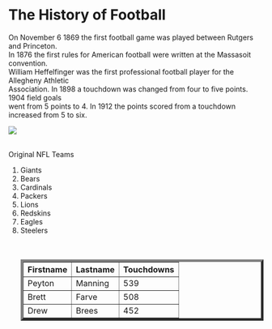 <head>

<link rel="stylesheet" type="text/css" href="https://github.com/allenm19/Football/blob/master/stylesheet.css">

</head>
<body>
  <h1>The History of Football </h1>
 <p> On November 6 1869 the first football game was played between Rutgers and Princeton.<br>
  In 1876 the first rules for American football were written at the Massasoit convention.<br>
  William Heffelfinger was the first professional football player for the Allegheny Athletic <br>Association. 
  In 1898 a touchdown was changed from four to five points. 1904 field goals <br>went from 5 points to 4.
   In 1912 the points scored from a touchdown increased from 5 to six.</p>
  
  <img src="https://hsujacks.com/images/2018/7/16/Old_Football_Photo_BW.jpg?width=1416&height=797&mode=crop"><br>
 <div id="list">
   <br>
  Original NFL Teams
  <ol>
  <li>Giants
  <li>Bears
  <li>Cardinals
  <li>Packers
  <li>Lions
  <li>Redskins
  <li>Eagles
  <li>Steelers<br>
    <br>
    
  
     
   <table style="width:100%">
      <table border="5">
  <tr>
    <th>Firstname</th>
    <th>Lastname</th> 
    <th>Touchdowns</th>
  </tr>
  <tr>
    <td>Peyton</td>
    <td>Manning</td> 
    <td>539</td>
  </tr>
  <tr>
    <td>Brett</td>
    <td>Farve</td> 
    <td>508</td>
  </tr>
      <tr>
    <td>Drew</td>
    <td>Brees</td> 
    <td>452</td>
   
  </tr>
</table>

   

